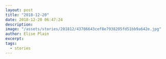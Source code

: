 ```yaml
---
layout: post
title: "2018-12-20"
date: 2018-12-20 06:47:24
description: 
image: "/assets/stories/201812/43786643cef8e7938205fd51bb9a642e.jpg"
author: Elise Plain
excerpt: 
tags: 
  - stories
---
```



<p></p>
